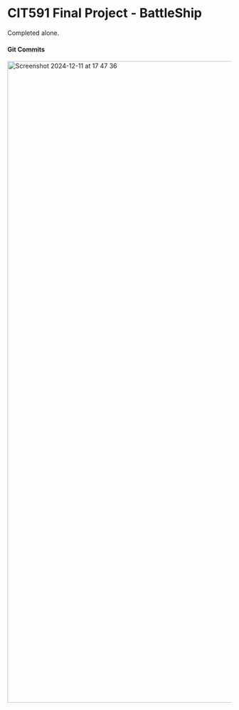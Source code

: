 # CIT591 Final Project - BattleShip
 
Completed alone.

#### Git Commits
<img width="1440" alt="Screenshot 2024-12-11 at 17 47 36" src="https://github.com/user-attachments/assets/84ebef4d-2f0f-4c54-97bd-0093ef40494e" />
